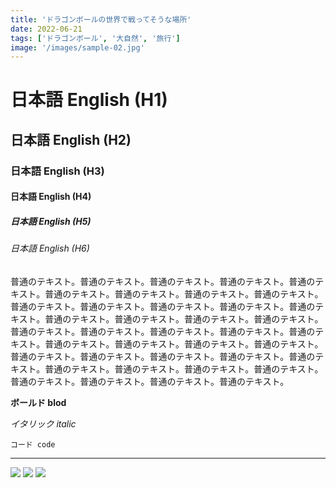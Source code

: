 ```yaml
---
title: 'ドラゴンボールの世界で戦ってそうな場所'
date: 2022-06-21
tags: ['ドラゴンボール', '大自然', '旅行']
image: '/images/sample-02.jpg'
---
```


# 日本語 English (H1)

## 日本語 English (H2)

### 日本語 English (H3)

#### 日本語 English (H4)

##### 日本語 English (H5)

###### 日本語 English (H6)

普通のテキスト。普通のテキスト。普通のテキスト。普通のテキスト。普通のテキスト。普通のテキスト。普通のテキスト。普通のテキスト。普通のテキスト。普通のテキスト。普通のテキスト。普通のテキスト。普通のテキスト。普通のテキスト。普通のテキスト。普通のテキスト。普通のテキスト。普通のテキスト。普通のテキスト。普通のテキスト。普通のテキスト。普通のテキスト。普通のテキスト。普通のテキスト。普通のテキスト。普通のテキスト。普通のテキスト。普通のテキスト。普通のテキスト。普通のテキスト。普通のテキスト。普通のテキスト。普通のテキスト。普通のテキスト。普通のテキスト。普通のテキスト。普通のテキスト。普通のテキスト。普通のテキスト。普通のテキスト。

**ボールド blod**

*イタリック italic*

`コード code`

---

![](/images/sample-02.jpg)
![](/images/sample-17.jpg)
![](/images/sample-20.jpg)
